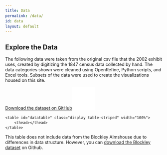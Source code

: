 ```yaml
---
title: Data
permalink: /data/
id: data
layout: default
---
```


<div class="row">
    <h2>Explore the Data</h2>
</div>

<!--add data table-->
<div class="row align-items-center" markdown="1">

The following data were taken from the original csv file that the 2002 exhibit uses, created by digitizing the 1847 census data collected by hand. The data categories shown were cleaned using OpenRefine, Python scripts, and Excel tools. Subsets of the data were used to create the visualizations housed on this site.

</div>

<div class="row mb-5">
<!--button to download csv-->
<a class="btn btn-danger btn-sm github col-3" href="https://github.com/swat-ds/datasets/tree/main/1847census" role="button"><span>Download the dataset on GitHub</span><img class="float-right" alt="github octocat logo" src="../assets/img/pinned-octocat.svg"/></a>

</div>

<div class="row">

    <table id="datatable" class="display table-striped" width="100%">
        <thead></thead>
    </table>

</div>

<div class="row align-items-center" markdown="1">

This table does not include data from the Blockley Almshouse due to differences in data structure. However, you can [download the Blockley dataset](https://github.com/swat-ds/datasets/blob/f40dd72219ce3670ee091fc4f55ff0e365cbc567/1847census/sofaac-blockleycensus.csv) on Github.

</div>
